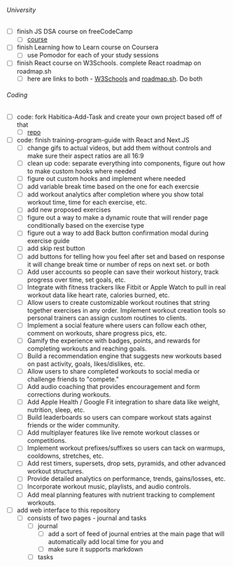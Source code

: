 ###### University

- [ ] finish JS DSA course on freeCodeCamp
  - [ ] [course](https://www.freecodecamp.org/learn/javascript-algorithms-and-data-structures/regular-expressions/match-beginning-string-patterns)
- [ ] finish Learning how to Learn course on Coursera
  - [ ] use Pomodor for each of your study sessions
- [ ] finish React course on W3Schools. complete React roadmap on roadmap.sh
  - [ ] here are links to both - [W3Schools](https://www.w3schools.com/react/) and [roadmap.sh](https://roadmap.sh/react). Do both

###### Coding

- [ ] code: fork Habitica-Add-Task and create your own project based off of that
  - [ ] [repo](https://github.com/sardach/Habitica-Add-Task/tree/main)
- [ ] code: finish training-program-guide with React and Next.JS
  - [ ] change gifs to actual videos, but add them without controls and make sure their aspect ratios are all 16:9
  - [ ] clean up code: separate everything into components, figure out how to make custom hooks where needed
  - [ ] figure out custom hooks and implement where needed
  - [ ] add variable break time based on the one for each exercsie
  - [ ] add workout analytics after completion where you show total workout time, time for each exercise, etc.
  - [ ] add new proposed exercises
  - [ ] figure out a way to make a dynamic route that will render page conditionally based on the exercise type
  - [ ] figure out a way to add Back button confirmation modal during exercise guide
  - [ ] add skip rest button
  - [ ] add buttons for telling how you feel after set and based on response it will change break time or number of reps on next set. or both
  - [ ] Add user accounts so people can save their workout history, track progress over time, set goals, etc.
  - [ ] Integrate with fitness trackers like Fitbit or Apple Watch to pull in real workout data like heart rate, calories burned, etc.
  - [ ] Allow users to create customizable workout routines that string together exercises in any order. Implement workout creation tools so personal trainers can assign custom routines to clients.
  - [ ] Implement a social feature where users can follow each other, comment on workouts, share progress pics, etc.
  - [ ] Gamify the experience with badges, points, and rewards for completing workouts and reaching goals.
  - [ ] Build a recommendation engine that suggests new workouts based on past activity, goals, likes/dislikes, etc.
  - [ ] Allow users to share completed workouts to social media or challenge friends to "compete."
  - [ ] Add audio coaching that provides encouragement and form corrections during workouts.
  - [ ] Add Apple Health / Google Fit integration to share data like weight, nutrition, sleep, etc.
  - [ ] Build leaderboards so users can compare workout stats against friends or the wider community.
  - [ ] Add multiplayer features like live remote workout classes or competitions.
  - [ ] Implement workout prefixes/suffixes so users can tack on warmups, cooldowns, stretches, etc.
  - [ ] Add rest timers, supersets, drop sets, pyramids, and other advanced workout structures.
  - [ ] Provide detailed analytics on performance, trends, gains/losses, etc.
  - [ ] Incorporate workout music, playlists, and audio controls.
  - [ ] Add meal planning features with nutrient tracking to complement workouts.
- [ ] add web interface to this repository
  - [ ] consists of two pages - journal and tasks
    - [ ] journal
      - [ ] add a sort of feed of journal entries at the main page that will automatically add local time for you and
      - [ ] make sure it supports markdown
    - [ ] tasks

